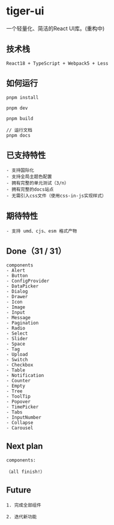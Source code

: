 # tiger-ui
一个轻量化、简洁的React UI库。(重构中)

## 技术栈
```text
React18 + TypeScript + Webpack5 + Less
```
## 如何运行
``` shell
pnpm install

pnpm dev

pnpm build

// 运行文档
pnpm docs
```

## 已支持特性
```text
- 支持国际化
- 支持全局主题色配置
- 拥有完整的单元测试（3/n）
- 拥有完整的docs站点
- 无需引入css文件（使用css-in-js实现样式）
```

## 期待特性
```text
- 支持 umd、cjs、esm 格式产物
```

## Done（31 / 31）
```text
components
- Alert
- Button
- ConfigProvider
- DataPicker
- Dialog
- Drawer
- Icon
- Image
- Input
- Message
- Pagination
- Radio
- Select
- Slider
- Space
- Tag
- Upload
- Switch
- Checkbox
- Table
- Notification
- Counter
- Empty
- Tree
- ToolTip
- Popover
- TimePicker
- Tabs
- InputNumber
- Collapse
- Carousel
```

## Next plan
```text
components:

（all finish!）
```

## Future
```text
1. 完成全部组件

2. 迭代新功能
```
